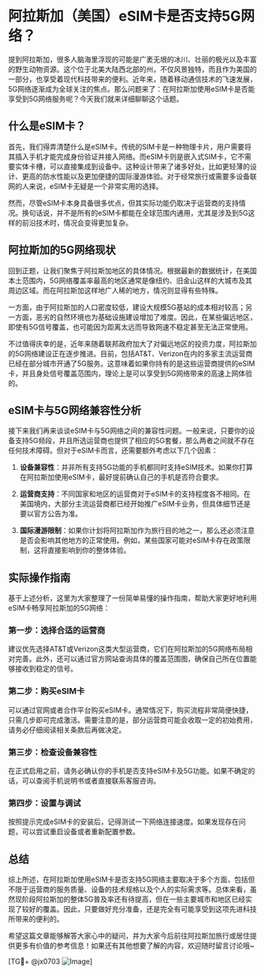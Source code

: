 # 阿拉斯加（美国）eSIM卡是否支持5G网络？

提到阿拉斯加，很多人脑海里浮现的可能是广袤无垠的冰川、壮丽的极光以及丰富的野生动物资源。这个位于北美大陆西北部的州，不仅风景独特，而且作为美国的一部分，也享受着现代科技带来的便利。近年来，随着移动通信技术的飞速发展，5G网络逐渐成为全球关注的焦点。那么问题来了：在阿拉斯加使用eSIM卡是否能享受到5G网络服务呢？今天我们就来详细聊聊这个话题。

## 什么是eSIM卡？

首先，我们得弄清楚什么是eSIM卡。传统的SIM卡是一种物理卡片，用户需要将其插入手机才能完成身份验证并接入网络。而eSIM卡则是嵌入式SIM卡，它不需要实体卡槽，可以直接集成到设备中。这种设计带来了诸多好处，比如更轻薄的设计、更高的防水性能以及更加便捷的国际漫游体验。对于经常旅行或需要多设备联网的人来说，eSIM卡无疑是一个非常实用的选择。

然而，尽管eSIM卡本身具备很多优点，但其实际功能仍取决于运营商的支持情况。换句话说，并不是所有的eSIM卡都能在全球范围内通用，尤其是涉及到5G这样的前沿技术时，情况会变得更加复杂。

## 阿拉斯加的5G网络现状

回到正题，让我们聚焦于阿拉斯加地区的具体情况。根据最新的数据统计，在美国本土范围内，5G网络覆盖率最高的地区通常是像纽约、旧金山这样的大城市及其周边区域。而在阿拉斯加这样地广人稀的地方，情况则显得有些特殊。

一方面，由于阿拉斯加的人口密度较低，建设大规模5G基站的成本相对较高；另一方面，恶劣的自然环境也为基础设施建设增加了难度。因此，在某些偏远地区，即使有5G信号覆盖，也可能因为距离太远而导致网速不稳定甚至无法正常使用。

不过值得庆幸的是，近年来随着联邦政府加大了对偏远地区的投资力度，阿拉斯加的5G网络建设正在逐步推进。目前，包括AT&T、Verizon在内的多家主流运营商已经在部分城市开通了5G服务。这意味着如果你持有的是这些运营商提供的eSIM卡，并且身处信号覆盖范围内，理论上是可以享受到5G网络带来的高速上网体验的。

## eSIM卡与5G网络兼容性分析

接下来我们再来谈谈eSIM卡与5G网络之间的兼容性问题。一般来说，只要你的设备支持5G频段，并且所选运营商也提供了相应的5G套餐，那么两者之间就不存在任何技术障碍。但对于eSIM卡而言，还需要额外考虑以下几个因素：

1. **设备兼容性**：并非所有支持5G功能的手机都同时支持eSIM技术。如果你打算在阿拉斯加使用eSIM卡，最好提前确认自己的手机是否符合要求。
   
2. **运营商支持**：不同国家和地区的运营商对于eSIM卡的支持程度各不相同。在美国境内，大部分主流运营商都已经开始推广eSIM卡业务，但具体细节还是要以官方公告为准。

3. **国际漫游限制**：如果你计划将阿拉斯加作为旅行目的地之一，那么还必须注意是否会影响其他地方的正常使用。例如，某些国家可能对eSIM卡存在政策限制，这将直接影响到你的整体体验。

## 实际操作指南

基于上述分析，这里为大家整理了一份简单易懂的操作指南，帮助大家更好地利用eSIM卡畅享阿拉斯加的5G网络：

### 第一步：选择合适的运营商
建议优先选择AT&T或Verizon这类大型运营商，它们在阿拉斯加的5G网络布局相对完善。此外，还可以通过官方网站查询具体的覆盖范围图，确保自己所在位置能够接收到稳定的信号。

### 第二步：购买eSIM卡
可以通过官网或者合作平台购买eSIM卡。通常情况下，购买流程非常简便快捷，只需几步即可完成激活。需要注意的是，部分运营商可能会收取一定的初始费用，请务必仔细阅读相关条款后再做决定。

### 第三步：检查设备兼容性
在正式启用之前，请务必确认你的手机是否支持eSIM卡及5G功能。如果不确定的话，可以查阅手机说明书或者直接联系客服咨询。

### 第四步：设置与调试
按照提示完成eSIM卡的安装后，记得测试一下网络连接速度。如果发现存在问题，可以尝试重启设备或者重新配置参数。

## 总结

综上所述，在阿拉斯加使用eSIM卡是否支持5G网络主要取决于多个方面，包括但不限于运营商的服务质量、设备的技术规格以及个人的实际需求等。总体来看，虽然现阶段阿拉斯加的整体5G普及率还有待提高，但在一些主要城市和地区已经实现了较好的覆盖。因此，只要做好充分准备，还是完全有可能享受到这项先进科技所带来的便利的。

希望这篇文章能够解答大家心中的疑问，并为大家今后前往阿拉斯加旅行或居住提供更多有价值的参考信息！如果还有其他想要了解的内容，欢迎随时留言讨论哦~

[TG💪+ @jx0703 ![Image](https://github.com/user-attachments/assets/dbca1d08-cadb-493c-b0ec-ad6f7a83f270)]